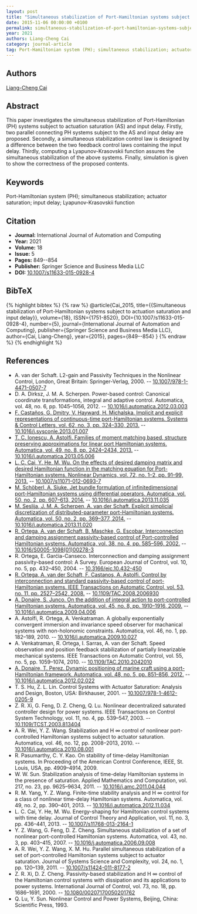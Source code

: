 ```yaml
---
layout: post
title: "Simultaneous stabilization of Port-Hamiltonian systems subject to actuation saturation and input delay"
date: 2015-11-06 00:00:00 +0100
permalink: simultaneous-stabilization-of-port-hamiltonian-systems-subject-to-actuation-saturation-and-input-delay
year: 2021
authors: Liang-Cheng Cai
category: journal-article
tag: Port-Hamiltonian system (PH); simultaneous stabilization; actuator saturation; input delay; Lyapunov-Krasovskii function
---
```

 
## Authors
[Liang-Cheng Cai](authors/liangcheng-cai)
 
## Abstract
This paper investigates the simultaneous stabilization of Port-Hamiltonian (PH) systems subject to actuation saturation (AS) and input delay. Firstly, two parallel connecting PH systems subject to the AS and input delay are proposed. Secondly, a simultaneous stabilization control law is designed by a difference between the two feedback control laws containing the input delay. Thirdly, computing a Lyapunov-Krasovskii function assures the simultaneous stabilization of the above systems. Finally, simulation is given to show the correctness of the proposed contents.
 
## Keywords
Port-Hamiltonian system (PH); simultaneous stabilization; actuator saturation; input delay; Lyapunov-Krasovskii function
 
## Citation
- **Journal:** International Journal of Automation and Computing
- **Year:** 2021
- **Volume:** 18
- **Issue:** 5
- **Pages:** 849--854
- **Publisher:** Springer Science and Business Media LLC
- **DOI:** [10.1007/s11633-015-0928-4](https://doi.org/10.1007/s11633-015-0928-4)
 
## BibTeX
{% highlight bibtex %}
{% raw %}
@article{Cai_2015,
  title={{Simultaneous stabilization of Port-Hamiltonian systems subject to actuation saturation and input delay}},
  volume={18},
  ISSN={1751-8520},
  DOI={10.1007/s11633-015-0928-4},
  number={5},
  journal={International Journal of Automation and Computing},
  publisher={Springer Science and Business Media LLC},
  author={Cai, Liang-Cheng},
  year={2015},
  pages={849--854}
}
{% endraw %}
{% endhighlight %}
 
## References
- A. van der Schaft. L2-gain and Passivity Techniques in the Nonlinear Control, London, Great Britain: Springer-Verlag, 2000. -- [10.1007/978-1-4471-0507-7](https://doi.org/10.1007/978-1-4471-0507-7)
- D. A. Dirksz, J. M. A. Scherpen. Power-based control: Canonical coordinate transformations, integral and adaptive control. Automatica, vol. 48, no. 6, pp. 1045–1056, 2012. -- [10.1016/j.automatica.2012.03.003](https://doi.org/10.1016/j.automatica.2012.03.003)
- [F. Castaños, G. Dmitry, V. Hayward, H. Michalska. Implicit and explicit representations of continuous-time port-Hamiltonian systems. Systems & Control Letters, vol. 62, no. 3, pp. 324–330, 2013.](implicit-and-explicit-representations-of-continuous-time-port-hamiltonian-systems) -- [10.1016/j.sysconle.2013.01.007](https://doi.org/10.1016/j.sysconle.2013.01.007)
- [T. C. Ionescu, A. Astolfi. Families of moment matching based, structure preserving approximations for linear port Hamiltonian systems. Automatica, vol. 49, no. 8, pp. 2424–2434, 2013.](families-of-moment-matching-based-structure-preserving-approximations-for-linear-port-hamiltonian-systems) -- [10.1016/j.automatica.2013.05.006](https://doi.org/10.1016/j.automatica.2013.05.006)
- [L. C. Cai, Y. He, M. Wu. On the effects of desired damping matrix and desired Hamiltonian function in the matching equation for Port-Hamiltonian systems. Nonlinear Dynamics, vol. 72, no. 1–2, pp. 91–99, 2013.](on-the-effects-of-desired-damping-matrix-and-desired-hamiltonian-function-in-the-matching-equation-for-port-hamiltonian-systems) -- [10.1007/s11071-012-0693-7](https://doi.org/10.1007/s11071-012-0693-7)
- [M. Schöberl, A. Siuke. Jet bundle formulation of infinitedimensional port-Hamiltonian systems using differential operators. Automatica, vol. 50, no. 2, pp. 607–613, 2014.](jet-bundle-formulation-of-infinite-dimensional-port-hamiltonian-systems-using-differential-operators) -- [10.1016/j.automatica.2013.11.035](https://doi.org/10.1016/j.automatica.2013.11.035)
- [M. Seslija, J. M. A. Scherpen, A. van der Schaft. Explicit simplicial discretization of distributed-parameter port-Hamiltonian systems. Automatica, vol. 50, no. 2, pp. 369–377, 2014.](explicit-simplicial-discretization-of-distributed-parameter-port-hamiltonian-systems) -- [10.1016/j.automatica.2013.11.020](https://doi.org/10.1016/j.automatica.2013.11.020)
- [R. Ortega, A. van der Schaft, B. Maschke, G. Escobar. Interconnection and damping assignment passivity-based control of Port-controlled Hamiltonian systems. Automatica, vol. 38, no. 4, pp. 585–596, 2002.](interconnection-and-damping-assignment-passivity-based-control-of-port-controlled-hamiltonian-systems) -- [10.1016/S0005-1098(01)00278-3](https://doi.org/10.1016/S0005-1098(01)00278-3)
- R. Ortega, E. Garćia-Canseco. Interconnection and damping assignment passivity-based control: A Survey. European Journal of Control, vol. 10, no. 5, pp. 432–450, 2004. -- [10.3166/ejc.10.432-450](https://doi.org/10.3166/ejc.10.432-450)
- [R. Ortega, A. van der Schaft, F. Castanos, A. Astolfi. Control by interconnection and standard passivity-based control of port-Hamiltonian systems. IEEE Transactions on Automatic Control, vol. 53, no. 11, pp. 2527–2542, 2008.](control-by-interconnection-and-standard-passivity-based-control-of-port-hamiltonian-systems) -- [10.1109/TAC.2008.2006930](https://doi.org/10.1109/TAC.2008.2006930)
- [A. Donaire, S. Junco. On the addition of integral action to port-controlled Hamiltonian systems. Automatica, vol. 45, no. 8, pp. 1910–1916, 2009.](on-the-addition-of-integral-action-to-port-controlled-hamiltonian-systems) -- [10.1016/j.automatica.2009.04.006](https://doi.org/10.1016/j.automatica.2009.04.006)
- A. Astolfi, R. Ortega, A. Venkatraman. A globally exponentially convergent immersion and invariance speed observer for machanical systems with non-holonomic constraints. Automatica, vol. 46, no. 1, pp. 182–189, 2010. -- [10.1016/j.automatica.2009.10.027](https://doi.org/10.1016/j.automatica.2009.10.027)
- A. Venkatraman, R. Ortega, I. Sarras, A. van der Schaft. Speed observation and position feedback stabilization of partially linearizable mechanical systems. IEEE Transactions on Automatic Control, vol. 55, no. 5, pp. 1059–1074, 2010. -- [10.1109/TAC.2010.2042010](https://doi.org/10.1109/TAC.2010.2042010)
- [A. Donaire, T. Perez. Dynamic positioning of marine craft using a port-Hamiltonian framework. Automatica, vol. 48, no. 5, pp. 851–856, 2012.](dynamic-positioning-of-marine-craft-using-a-port-hamiltonian-framework) -- [10.1016/j.automatica.2012.02.022](https://doi.org/10.1016/j.automatica.2012.02.022)
- T. S. Hu, Z. L. Lin. Control Systems with Actuator Saturation: Analysis and Design, Boston, USA: Birkhauser, 2001. -- [10.1007/978-1-4612-0205-9](https://doi.org/10.1007/978-1-4612-0205-9)
- Z. R. Xi, G. Feng, D. Z. Cheng, Q. Lu. Nonlinear decentralized saturated controller design for power systems. IEEE Transactions on Control System Technology, vol. 11, no. 4, pp. 539–547, 2003. -- [10.1109/TCST.2003.813404](https://doi.org/10.1109/TCST.2003.813404)
- A. R. Wei, Y. Z. Wang. Stabilization and H
∞ control of nonlinear port-controlled Hamiltonian systems subject to actuator saturation. Automatica, vol. 46, no. 12, pp. 2008–2013, 2010. -- [10.1016/j.automatica.2010.08.001](https://doi.org/10.1016/j.automatica.2010.08.001)
- R. Pasumarthy, C. Y. Kao. On stability of time-delay Hamiltonian systems. In Proceeding of the American Control Conference, IEEE, St. Louis, USA, pp. 4909–4914, 2009.
- W. W. Sun. Stabilization analysis of time-delay Hamiltonian systems in the presence of saturation. Applied Mathematics and Computation, vol. 217, no. 23, pp. 9625–9634, 2011. -- [10.1016/j.amc.2011.04.044](https://doi.org/10.1016/j.amc.2011.04.044)
- R. M. Yang, Y. Z. Wang. Finite-time stability analysis and H
∞ control for a class of nonlinear time-delay Hamiltonian systems. Automatica, vol. 49, no. 2, pp. 390–401, 2013. -- [10.1016/j.automatica.2012.11.034](https://doi.org/10.1016/j.automatica.2012.11.034)
- L. C. Cai, Y. He, M. Wu. Energy-shaping for Hamiltonian control systems with time delay. Journal of Control Theory and Application, vol. 11, no. 3, pp. 436–441, 2013. -- [10.1007/s11768-013-2164-1](https://doi.org/10.1007/s11768-013-2164-1)
- Y. Z. Wang, G. Feng, D. Z. Cheng. Simultaneous stabilization of a set of nonlinear port-controlled Hamiltonian systems. Automatica, vol. 43, no. 3, pp. 403–415, 2007. -- [10.1016/j.automatica.2006.09.008](https://doi.org/10.1016/j.automatica.2006.09.008)
- A. R. Wei, Y. Z. Wang, X. M. Hu. Parallel simultaneous stabilization of a set of port-controlled Hamiltonian systems subject to actuator saturation. Journal of Systems Science and Complexity, vol. 24, no. 1, pp. 120–139, 2011. -- [10.1007/s11424-011-8177-2](https://doi.org/10.1007/s11424-011-8177-2)
- Z. R. Xi, D. Z. Cheng. Passivity-based stabilization and H
∞ control of the Hamiltonian control systems with dissipation and its applications to power systems. International Journal of Control, vol. 73, no. 18, pp. 1686–1691, 2000. -- [10.1080/00207170050201762](https://doi.org/10.1080/00207170050201762)
- Q. Lu, Y. Sun. Nonlinear Control and Power Systems, Beijing, China: Scientific Press, 1993.

